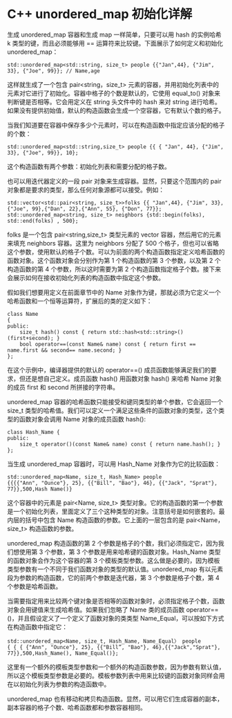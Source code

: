 # C++ unordered_map 初始化详解

生成 unordered_map 容器和生成 map 一样简单，只要可以用 hash<K> 的实例哈希 k 类型的键，而且必须能够用 == 运算符来比较键。下面展示了如何定义和初始化 unordered_map：

```
std::unordered_map<std::string, size_t> people {{"Jan",44}, {"Jim", 33}, {"Joe", 99}}; // Name,age
```

这样就生成了一个包含 pair<string，size_t> 元素的容器，并用初始化列表中的元素对它进行了初始化。容器中格子的个数是默认的，它使用 equal_to<String>() 对象来判断键是否相等。它会用定义在 string 头文件中的 hash<string> 来对 string 进行哈希。如果没有提供初始值，默认的构造函数会生成一个空容器，它有默认个数的格子。

当我们知道要在容器中保存多少个元素时，可以在构造函数中指定应该分配的格子的个数：

```
std::unordered_map<std::string,size_t> people {{ { "Jan", 44}, {"Jim", 33}, {"Joe", 99}}, 10};
```

这个构造函数有两个参数：初始化列表和需要分配的格子数。

也可以用迭代器定义的一段 pair 对象来生成容器。显然，只要这个范围内的 pair 对象都是要求的类型，那么任何对象源都可以接受。例如：

```
std::vector<std::pair<string, size_t>>folks {{ "Jan",44}, {"Jim", 33}, {"Joe", 99},{"Dan", 22},{"Ann", 55}, {"Don", 77}};
std::unordered_map<string, size_t> neighbors {std::begin(folks), std::end(folks) , 500};
```

folks 是一个包含 pair<string,size_t> 类型元素的 vector 容器，然后用它的元素来填充 neighbors 容器。这里为 neighbors 分配了 500 个格子，但也可以省略这个参数，使用默认的格子个数。可以为前面的两个构造函数指定定义哈希函数的函数对象。这个函数对象会分别作为第 1 个构造函数的第 3 个参数，以及第 2 个构造函数的第 4 个参数，所以这时需要为第 2 个构造函数指定格子个数。接下来会展示如何在接收初始化列表的构造函数中指定这个参数。

假如我们想要用定义在前面章节中的 Name 对象作为键，那就必须为它定义一个哈希函数和一个恒等运算符，扩展后的类的定义如下：

```
class Name
{
public:
    size_t hash() const { return std::hash<std::string>()(first+second); }
    bool operator==(const Name& name) const { return first == name.first && second== name.second; }
};
```

在这个示例中，编译器提供的默认的 operator==() 成员函数能够满足我们的要求，但还是想自己定义。成员函数 hash() 用函数对象 hash<string>() 来哈希 Name 对象的成员 first 和 second 所拼接的字符串。

unordered_map 容器的哈希函数只能接受和键同类型的单个参数，它会返回一个 size_t 类型的哈希值。我们可以定义一个满足这些条件的函数对象的类型，这个类型的函数对象会调用 Name 对象的成员函数 hash():

```
class Hash_Name {
public:
    size_t operator()(const Name& name) const { return name.hash(); }
};
```

当生成 unordered_map 容器时，可以用 Hash_Name 对象作为它的比较函数：

```
std::unordered_map<Name, size_t, Hash_Name> people
{{{{"Ann", "Ounce"}, 25}, {{"Bill", "Bao"}, 46}, {{"Jack", "Sprat"}, 77}},500,Hash Name()}
```

这个容器中的元素是 pair<Name, size_t> 类型对象。它的构造函数的第一个参数是一个初始化列表，里面定义了三个这种类型的对象。注意括号是如何嵌套的。最内层的括号中包含 Name 构造函数的参数。它上面的一层包含的是 pair<Name，size_t> 构造函数的参数。

unordered_map 构造函数的第 2 个参数是格子的个数，我们必须指定它，因为我们想使用第 3 个参数，第 3 个参数是用来哈希键的函数对象。Hash_Name 类型的函数对象会作为这个容器的第 3 个模板类型参数。这么做是必要的，因为模板类型参数有一个不同于我们函数对象的类型的默认值。unordered_map 有以元素段为参数的构造函数，它的前两个参数是迭代器，第 3 个参数是格子个数，第 4 个参数是哈希函数。

当需要指定用来比较两个键对象是否相等的函数对象时，必须指定格子个数，函数对象会用键值来生成哈希值。如果我们忽略了 Name 类的成员函数 operator==()，并且假设定义了一个定义了函数对象的类类型 Name_Equal，可以按如下方式在构造函数中指定它：

```
std::unordered_map<Name, size_t, Hash_Name, Name_Equal〉 people
{ { { {"Ann", "Ounce"}, 25}, {{"Bill”, "Bao"}, 46},{{"Jack","Sprat"}, 77}},500,Hash_Name(), Name_Equal()};
```

这里有一个额外的模板类型参数和一个额外的构造函数参数，因为参数有默认值，所以这个模板类型参数是必要的。模板参数列表中用来比较键的函数对象同样会用在以初始化列表为参数的构造函数中。

unordered_map 也有移动和拷贝构造函数。显然，可以用它们生成容器的副本，副本容器的格子个数、哈希函数都和参数容器相同。